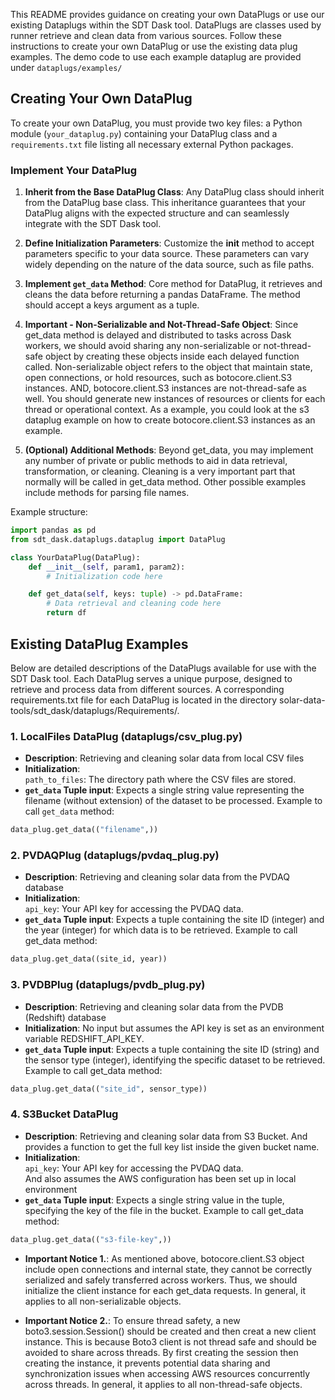 
This README provides guidance on creating your own DataPlugs or use our existing Dataplugs within the SDT Dask tool. DataPlugs are classes used by runner retrieve and clean data from various sources. Follow these instructions to create your own DataPlug or use the existing data plug examples. The demo code to use each example dataplug are provided under `dataplugs/examples/`

## Creating Your Own DataPlug

To create your own DataPlug, you must provide two key files: a Python module (`your_dataplug.py`) containing your DataPlug class and a `requirements.txt` file listing all necessary external Python packages.

### Implement Your DataPlug

1. **Inherit from the Base DataPlug Class**: Any DataPlug class should inherit from the DataPlug base class. This inheritance guarantees that your DataPlug aligns with the expected structure and can seamlessly integrate with the SDT Dask tool.
2. **Define Initialization Parameters**: Customize the __init__ method to accept parameters specific to your data source. These parameters can vary widely depending on the nature of the data source, such as file paths.
3. **Implement `get_data` Method**: Core method for DataPlug, it retrieves and cleans the data before returning a pandas DataFrame. The method should accept a keys argument as a tuple.

4. **Important - Non-Serializable and Not-Thread-Safe Object**:
Since get_data method is delayed and distributed to tasks across Dask workers, we should avoid sharing any non-serializable or not-thread-safe object by creating these objects inside each delayed function called. Non-serializable object refers to the object that maintain state, open connections, or hold resources, such as botocore.client.S3 instances. AND, botocore.client.S3 instances are not-thread-safe as well. You should generate new instances of resources or clients for each thread or operational context. As a example, you could look at the s3 dataplug example on how to create botocore.client.S3 instances as an example.

5. **(Optional) Additional Methods**: Beyond get_data, you may implement any number of private or public methods to aid in data retrieval, transformation, or cleaning. Cleaning is a very important part that normally will be called in get_data method. Other possible examples include methods for parsing file names.

Example structure:

```python
import pandas as pd
from sdt_dask.dataplugs.dataplug import DataPlug

class YourDataPlug(DataPlug):
    def __init__(self, param1, param2):
        # Initialization code here

    def get_data(self, keys: tuple) -> pd.DataFrame:
        # Data retrieval and cleaning code here
        return df
```

## Existing DataPlug Examples

Below are detailed descriptions of the DataPlugs available for use with the SDT Dask tool. Each DataPlug serves a unique purpose, designed to retrieve and process data from different sources. A corresponding requirements.txt file for each DataPlug is located in the directory solar-data-tools/sdt_dask/dataplugs/Requirements/. 

### 1. LocalFiles DataPlug (dataplugs/csv_plug.py)

- **Description**: Retrieving and cleaning solar data from local CSV files
- **Initialization**:   
`path_to_files`: The directory path where the CSV files are stored.  
- **`get_data` Tuple input**: Expects a single string value representing the filename (without extension) of the dataset to be processed. Example to call `get_data` method:  
```python 
data_plug.get_data(("filename",))
```

### 2. PVDAQPlug (dataplugs/pvdaq_plug.py)

- **Description**: Retrieving and cleaning solar data from the PVDAQ database
- **Initialization**:   
`api_key`: Your API key for accessing the PVDAQ data.
- **`get_data` Tuple input**: Expects a tuple containing the site ID (integer) and the year (integer) for which data is to be retrieved. Example to call get_data method:
```python 
data_plug.get_data((site_id, year))
```


### 3. PVDBPlug (dataplugs/pvdb_plug.py)

- **Description**: Retrieving and cleaning solar data from the PVDB (Redshift) database
- **Initialization**: No input but assumes the API key is set as an environment variable REDSHIFT_API_KEY.
- **`get_data` Tuple input**: Expects a tuple containing the site ID (string) and the sensor type (integer), identifying the specific dataset to be retrieved. Example to call get_data method:
```python 
data_plug.get_data(("site_id", sensor_type))
```

### 4. S3Bucket DataPlug

- **Description**: Retrieving and cleaning solar data from S3 Bucket. And provides a function to get the full key list inside the given bucket name.
- **Initialization**:  
`api_key`: Your API key for accessing the PVDAQ data.  
And also assumes the AWS configuration has been set up in local environment
- **`get_data` Tuple input**: Expects a single string value in the tuple, specifying the key of the file in the bucket. Example to call get_data method:
```python 
data_plug.get_data(("s3-file-key",))
```
- **Important Notice 1.**: As mentioned above, botocore.client.S3 object include open connections and internal state, they cannot be correctly serialized and safely transferred across workers. Thus, we should initialize the client instance for each get_data requests. In general, it applies to all non-serializable objects.

- **Important Notice 2.**: To ensure thread safety, a new boto3.session.Session() should be created and then creat a new client instance. This is because Boto3 client is not thread safe and should be avoided to share across threads. By first creating the session then creating the instance, it prevents potential data sharing and synchronization issues when accessing AWS resources concurrently across threads. In general, it applies to all non-thread-safe objects.